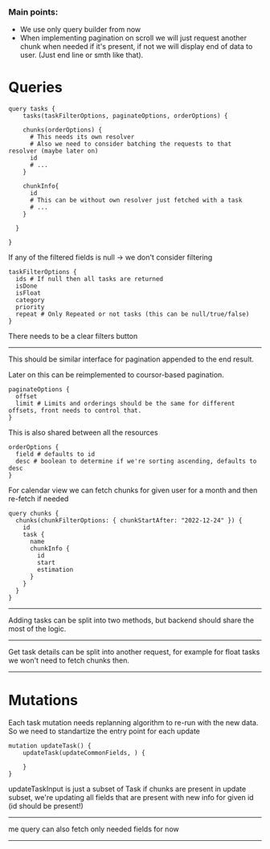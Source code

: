 ### Main points:

- We use only query builder from now
- When implementing pagination on scroll we will just request another chunk when needed if it's present, if not we will display end of data to user. (Just end line or smth like that).

# Queries

```gql
query tasks {
	tasks(taskFilterOptions, paginateOptions, orderOptions) {

    chunks(orderOptions) {
      # This needs its own resolver
      # Also we need to consider batching the requests to that resolver (maybe later on)
      id
      # ...
    }

    chunkInfo{
      id
      # This can be without own resolver just fetched with a task
      # ...
    }

  }

}
```

If any of the filtered fields is null -> we don't consider filtering

```gql
taskFilterOptions {
  ids # If null then all tasks are returned
  isDone
  isFloat
  category
  priority
  repeat # Only Repeated or not tasks (this can be null/true/false)
}
```

There needs to be a clear filters button

---

This should be similar interface for pagination appended to the end result.

Later on this can be reimplemented to coursor-based pagination.

```gql
paginateOptions {
  offset
  limit # Limits and orderings should be the same for different offsets, front needs to control that.
}
```

This is also shared between all the resources

```gql
orderOptions {
  field # defaults to id
  desc # boolean to determine if we're sorting ascending, defaults to desc
}
```

For calendar view we can fetch chunks for given user for a month and then re-fetch if needed

```gql
query chunks {
  chunks(chunkFilterOptions: { chunkStartAfter: "2022-12-24" }) {
    id
    task {
      name
      chunkInfo {
        id
        start
        estimation
      }
    }
  }
}
```

---

Adding tasks can be split into two methods, but backend should share the most of the logic.

---

Get task details can be split into another request, for example for float tasks we won't need to fetch chunks then.

---

# Mutations

Each task mutation needs replanning algorithm to re-run with the new data. So we need to standartize the entry point for each update

```gql
mutation updateTask() {
    updateTask(updateCommonFields, ) {

    }
}
```

updateTaskInput is just a subset of Task
if chunks are present in update subset, we're updating all fields that are present with new info for given id (id should be present!)

---

me query can also fetch only needed fields for now

---

